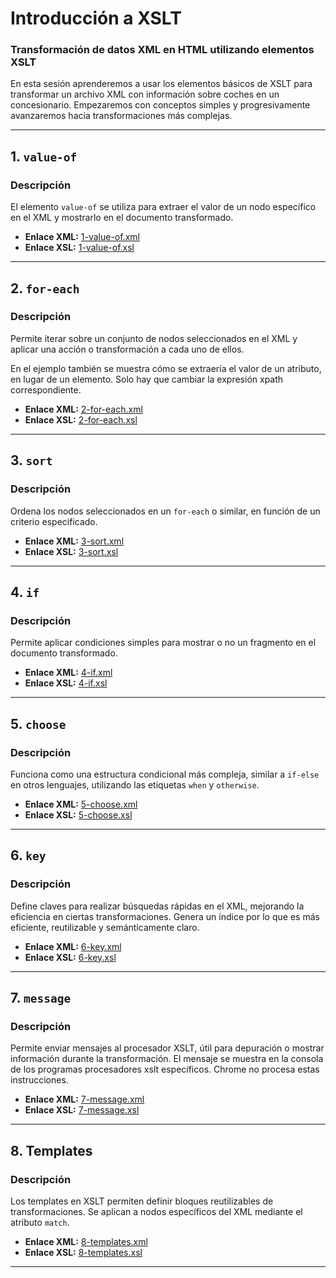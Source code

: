 # **Introducción a XSLT**

### **Transformación de datos XML en HTML utilizando elementos XSLT**
En esta sesión aprenderemos a usar los elementos básicos de XSLT para transformar un archivo XML con información sobre coches en un concesionario. Empezaremos con conceptos simples y progresivamente avanzaremos hacia transformaciones más complejas.

---

## **1. `value-of`**

### **Descripción**
El elemento `value-of` se utiliza para extraer el valor de un nodo específico en el XML y mostrarlo en el documento transformado.

- **Enlace XML:** [1-value-of.xml](./ejemplosXslt/1-value-of.xml)
- **Enlace XSL:** [1-value-of.xsl](./ejemplosXslt/1-value-of.xsl)

---

## **2. `for-each`**

### **Descripción**
Permite iterar sobre un conjunto de nodos seleccionados en el XML y aplicar una acción o transformación a cada uno de ellos.

En el ejemplo también se muestra cómo se extraería el valor de un atributo, en lugar de un elemento. Solo hay que cambiar la expresión xpath correspondiente.

- **Enlace XML:** [2-for-each.xml](./ejemplosXslt/2-for-each.xml)
- **Enlace XSL:** [2-for-each.xsl](./ejemplosXslt/2-for-each.xsl)

---

## **3. `sort`**

### **Descripción**
Ordena los nodos seleccionados en un `for-each` o similar, en función de un criterio especificado.

- **Enlace XML:** [3-sort.xml](./ejemplosXslt/3-sort.xml)
- **Enlace XSL:** [3-sort.xsl](./ejemplosXslt/3-sort.xsl)

---

## **4. `if`**

### **Descripción**
Permite aplicar condiciones simples para mostrar o no un fragmento en el documento transformado.

- **Enlace XML:** [4-if.xml](./ejemplosXslt/4-if.xml)
- **Enlace XSL:** [4-if.xsl](./ejemplosXslt/4-if.xsl)

---

## **5. `choose`**

### **Descripción**
Funciona como una estructura condicional más compleja, similar a `if-else` en otros lenguajes, utilizando las etiquetas `when` y `otherwise`.

- **Enlace XML:** [5-choose.xml](./ejemplosXslt/5-choose.xml)
- **Enlace XSL:** [5-choose.xsl](./ejemplosXslt/5-choose.xsl)

---

## **6. `key`**

### **Descripción**
Define claves para realizar búsquedas rápidas en el XML, mejorando la eficiencia en ciertas transformaciones. Genera un índice por lo que es más eficiente, reutilizable y semánticamente claro.

- **Enlace XML:** [6-key.xml](./ejemplosXslt/6-key.xml)
- **Enlace XSL:** [6-key.xsl](./ejemplosXslt/6-key.xsl)

---

## **7. `message`**

### **Descripción**
Permite enviar mensajes al procesador XSLT, útil para depuración o mostrar información durante la transformación.
El mensaje se muestra en la consola de los programas procesadores xslt específicos.
Chrome no procesa estas instrucciones.

- **Enlace XML:** [7-message.xml](./ejemplosXslt/7-message.xml)
- **Enlace XSL:** [7-message.xsl](./ejemplosXslt/7-message.xsl)

---

## **8. Templates**

### **Descripción**
Los templates en XSLT permiten definir bloques reutilizables de transformaciones. Se aplican a nodos específicos del XML mediante el atributo `match`.

- **Enlace XML:** [8-templates.xml](./ejemplosXslt/8-templates.xml)
- **Enlace XSL:** [8-templates.xsl](./ejemplosXslt/8-templates.xsl)

---


